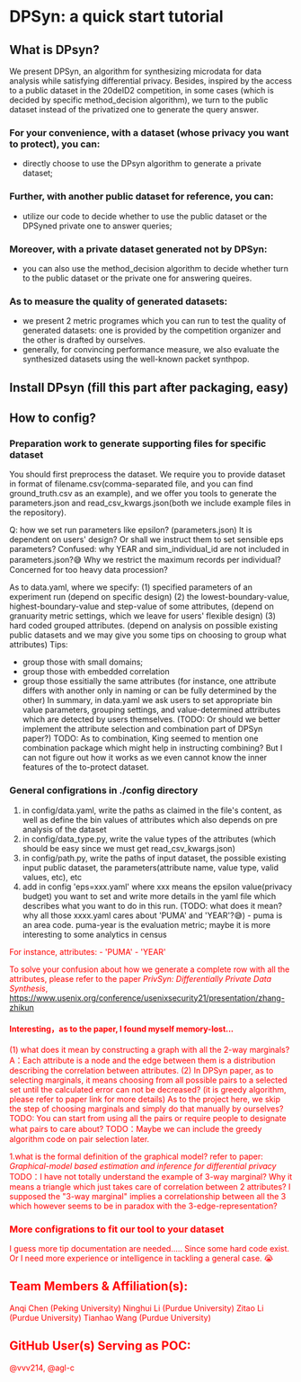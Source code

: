 # DPSyn: a quick start tutorial 
## What is DPsyn?
We present DPSyn, an algorithm for synthesizing microdata for data analysis while satisfying differential privacy. Besides, inspired by the access to a public dataset in the 20deID2 competition, in some cases (which is decided by specific method_decision algorithm), we turn to the public dataset instead of the privatized one to generate the query answer. 

### For your convenience, with a dataset (whose privacy you want to protect), you can:
* directly choose to use the DPsyn algorithm to generate a private dataset;
### Further, with another public dataset for reference, you can:
* utilize our code to decide whether to use the public dataset or the DPSyned private one to answer queries;
### Moreover, with a private dataset generated not by DPSyn:
* you can also use the method_decision algorithm to decide whether turn to the public dataset or the private one for answering queires.
### As to measure the quality of generated datasets:
* we present 2 metric programes which you can run to test the quality of generated datasets: one is provided by the competition organizer and the other is drafted by ourselves.
* generally, for convincing performance measure, we also evaluate the synthesized datasets using the well-known packet synthpop.

## Install DPsyn (fill this part after packaging, easy)
## How to config?
### Preparation work to generate supporting files for specific dataset
You should first preprocess the dataset. We require you to provide dataset in format of filename.csv(comma-separated file, and you can find ground_truth.csv as an example), and we offer you tools to generate the parameters.json and read_csv_kwargs.json(both we include example files in the repository).


Q: how we set run parameters like epsilon? (parameters.json)
It is dependent on users' design? Or shall we instruct them to set sensible eps parameters?
Confused: 
why YEAR and sim_individual_id are not included in parameters.json?😅
Why we restrict the maximum records per individual?　Concerned for too heavy data procession?



As to data.yaml, where we specify:
(1) specified parameters of an experiment run (depend on specific design)
(2) the lowest-boundary-value, highest-boundary-value and step-value of some attributes, (depend on granuarity metric settings, which we leave for users' flexible design)
(3) hard coded grouped attributes. (depend on analysis on possible existing public datasets and we may give you some tips on choosing to group what attributes)
Tips: 
* group those with small domains;
* group those with embedded correlation
* group those essitially the same attributes (for instance, one attribute differs with another only in naming or can be fully determined by the other)
In summary, in data.yaml we ask users to set appropriate bin value parameters, grouping settings, and value-determined attributes which are detected by users themselves.
(TODO: Or should we better implement the attribute selection and combination part of DPSyn paper?)
TODO: As to combination, King seemed to mention one combination package which might help in instructing combining? 
But I can not figure out how it works as we even cannot know the inner features of the to-protect dataset.

### General configrations in ./config directory
1. in config/data.yaml, write the paths as claimed in the file's content, as well as define the bin values of attributes which also depends on pre analysis of the dataset
2. in config/data_type.py, write the value types of the attributes (which should be easy since we must get read_csv_kwargs.json)
3. in config/path.py,  write the paths of input dataset, the possible existing input public dataset, the parameters(attribute name,  value type, valid values, etc), etc
4. add in config 'eps=xxx.yaml' where xxx means the epsilon value(privacy budget) you want to set and write more details in the yaml file which describes what you want to do in this run.
(TODO: what does it mean? why all those xxxx.yaml cares about 'PUMA' and 'YEAR'?😅) - puma is an area code. puma-year is the evaluation metric; maybe it is more interesting to some analytics in census
<font color=red>
For instance, 
attributes:
    - 'PUMA'
    - 'YEAR'

To solve your confusion about how we generate a complete row with all the attributes, please refer to the paper *PrivSyn: Differentially Private Data Synthesis*, https://www.usenix.org/conference/usenixsecurity21/presentation/zhang-zhikun


#### Interesting，as to the paper, I found myself memory-lost...
(1) what does it mean by constructing a graph with all the 2-way marginals? 
A：Each attribute is a node and the edge between them is a distribution describing the correlation between attributes. 
(2) In DPSyn paper, as to selecting marginals, it means choosing from all possible pairs to a selected set until the calculated error can not be decreased? (it is greedy algorithm, please refer to paper link for more details)
As to the project here, we skip the step of choosing marginals and simply do that manually by ourselves? 
TODO: You can start from using all the pairs or require people to designate what pairs to care about? 
TODO：Maybe we can include the greedy algorithm code on pair selection later.

1.what is the formal definition of the graphical model? refer to paper: *Graphical-model based estimation and inference for differential privacy*
TODO：I have not totally understand the example of 3-way marginal?
Why it means a triangle which just takes care of correlation between 2 attributes?
I supposed the "3-way marginal" implies a correlationship between all the 3 which however seems to be in paradox with the 3-edge-representation?


### More configrations to fit our tool to your dataset
I guess more tip documentation are needed..... Since some hard code exist.
Or I need more experience or intelligence in tackling a general case. 😭

## Team Members & Affiliation(s):

Anqi Chen (Peking University)
Ninghui Li (Purdue University)
Zitao Li (Purdue University)
Tianhao Wang (Purdue University)

## GitHub User(s) Serving as POC:

@vvv214, @agl-c



